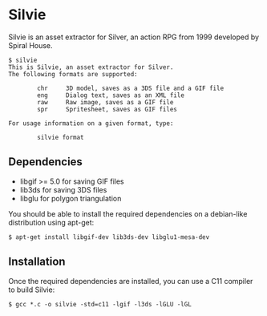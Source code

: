 # Silvie

Silvie is an asset extractor for Silver, an action RPG from 1999 developed by Spiral House.

````
$ silvie
This is Silvie, an asset extractor for Silver.
The following formats are supported:

        chr     3D model, saves as a 3DS file and a GIF file
        eng     Dialog text, saves as an XML file
        raw     Raw image, saves as a GIF file
        spr     Spritesheet, saves as GIF files

For usage information on a given format, type:

        silvie format
````


## Dependencies

* libgif >= 5.0 for saving GIF files
* lib3ds for saving 3DS files
* libglu for polygon triangulation

You should be able to install the required dependencies on a debian-like distribution using apt-get:

````
$ apt-get install libgif-dev lib3ds-dev libglu1-mesa-dev
````


## Installation

Once the required dependencies are installed, you can use a C11 compiler to build Silvie:

````
$ gcc *.c -o silvie -std=c11 -lgif -l3ds -lGLU -lGL
````
